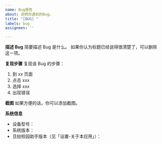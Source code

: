 ```yaml
---
name: Bug报告
about: 说明你遇到的Bug。
title: "[BUG] "
labels: bug
assignees: ''

---
```


**描述 Bug**
简要描述 Bug 是什么。
如果你认为标题已经说得很清楚了，可以删除这一项。

**复现步骤**
复现该 Bug 的步骤：
1. 到 xx 页面
2. 点击 xxx
3. 选择 xxx
4. 出现错误

**截图**
如果方便的话，你可以添加截图。

**系统信息**
 - 设备型号：
 - 系统版本：
 - 旦挞校园助手版本（见「设置-关于本应用」）：
